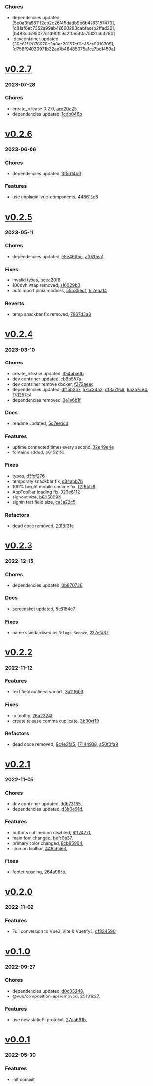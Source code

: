 ### Chores
+ dependencies updated, [5e0a3fa6811f2eb2c26145dadb9b6b4783157479], [c81af6eb7352a99ab46660283cabfaceb2ffad20], [b483c0c95077d1d90fb9c2f0e5f0a75831ab3280]
+ .devcontainer updated, [39c61f12078978c3a8ec28157cf0c45ca0918705], [d758f94030971b32ae7b48485075a1ce7bdf459a]

# <a href='https://github.com/mrjackwills/belugasnooze_vue/releases/tag/v0.2.7'>v0.2.7</a>
### 2023-07-28

### Chores
+ create_release 0.2.0, [acd20e25](https://github.com/mrjackwills/belugasnooze_vue/commit/acd20e258c6073d1a0f261674afba42857e3f1e3)
+ dependencies updated, [1cdb046b](https://github.com/mrjackwills/belugasnooze_vue/commit/1cdb046bc828f8f17d5206e95af3270c22302695)

# <a href='https://github.com/mrjackwills/belugasnooze_vue/releases/tag/v0.2.6'>v0.2.6</a>
### 2023-06-06

### Chores
+ dependencies updated, [3f5d14b0](https://github.com/mrjackwills/belugasnooze_vue/commit/3f5d14b00e5fcb9b85bd0a5dfbb12a5f23752c2c)

### Features
+ use unplugin-vue-components, [446613e6](https://github.com/mrjackwills/belugasnooze_vue/commit/446613e6e67343b650546f69465dca8b703a9238)

# <a href='https://github.com/mrjackwills/belugasnooze_vue/releases/tag/v0.2.5'>v0.2.5</a>
### 2023-05-11

### Chores
+ dependencies updated, [e5e4695c](https://github.com/mrjackwills/belugasnooze_vue/commit/e5e4695c1e9199957e10e010fbf7d762dc59c581), [af020ea1](https://github.com/mrjackwills/belugasnooze_vue/commit/af020ea1a430a3a1274224a18cace392b5112f0e)

### Fixes
+ invalid types, [bcec20f8](https://github.com/mrjackwills/belugasnooze_vue/commit/bcec20f8f1413d9cc076f9a4cf2488d588319651)
+ 100dvh wrap removed, [a16029b3](https://github.com/mrjackwills/belugasnooze_vue/commit/a16029b38cefe646386575522ede97b13646f7a8)
+ autoimport pinia modules, [55b35ecf](https://github.com/mrjackwills/belugasnooze_vue/commit/55b35ecfb838220558c497272f2dde99425729b5), [1d2eaa14](https://github.com/mrjackwills/belugasnooze_vue/commit/1d2eaa14d97a116f6c019b5bf617bdbce83e855a)

### Reverts
+ temp snackbar fix removed, [7867d3a3](https://github.com/mrjackwills/belugasnooze_vue/commit/7867d3a337bdc4ce5d58c61ac5564ef5f1d5f87a)

# <a href='https://github.com/mrjackwills/belugasnooze_vue/releases/tag/v0.2.4'>v0.2.4</a>
### 2023-03-10


### Chores
+ create_release updated, [354aba0b](https://github.com/mrjackwills/belugasnooze_vue/commit/354aba0b8c22bf22e1984dd248df029ae579bd0d)
+ dev container updated, [cb9b557a](https://github.com/mrjackwills/belugasnooze_vue/commit/cb9b557a324d2be856732910d62c389f04b2be24)
+ dev container remove docker, [f272aeec](https://github.com/mrjackwills/belugasnooze_vue/commit/f272aeece969614f9b53f384fd11e3870fe00623)
+ dependencies updated, [df15b2b7](https://github.com/mrjackwills/belugasnooze_vue/commit/df15b2b7244805a1bb8a020d5764a43c69c23fcc), [57cc34a3](https://github.com/mrjackwills/belugasnooze_vue/commit/57cc34a3c6f1c95ffbd43384349d0e3390a52641), [df3a79c6](https://github.com/mrjackwills/belugasnooze_vue/commit/df3a79c65c138169b34a059a9c1cd1f7d3d2da96), [6a3a7ce4](https://github.com/mrjackwills/belugasnooze_vue/commit/6a3a7ce4a2aa8fbda6bfb814b6eda24c3930271e), [f7d257c4](https://github.com/mrjackwills/belugasnooze_vue/commit/f7d257c44a638440f41d4dccc9a181b78ccf1406)
+ dependencies removed, [0e1e6b1f](https://github.com/mrjackwills/belugasnooze_vue/commit/0e1e6b1fa1e274b77988bcdf0e4ec62553836238)

### Docs
+ readme updated, [5c7ee4cd](https://github.com/mrjackwills/belugasnooze_vue/commit/5c7ee4cdaba8a602f8fa1f781102626e1c075b17)

### Features
+ uptime connected times every second, [32e49e4e](https://github.com/mrjackwills/belugasnooze_vue/commit/32e49e4e6e9127e1ed51ceae54a2838effb787e2)
+ fontaine added, [b6152153](https://github.com/mrjackwills/belugasnooze_vue/commit/b6152153e4fb37a2679b81452bcfb02e8da9d4bd)

### Fixes
+ typos, [d5fcf276](https://github.com/mrjackwills/belugasnooze_vue/commit/d5fcf2762fe7cc24e45676b6878aaeac2053f349)
+ temporary snackbar fix, [c34abb7b](https://github.com/mrjackwills/belugasnooze_vue/commit/c34abb7b9480158e5e83e1bfa2eb808b695eb3c5)
+ 100% height mobile chrome fix, [f2f65fe8](https://github.com/mrjackwills/belugasnooze_vue/commit/f2f65fe8e3ec51dbf56bc5e2210ffe27c60c773a)
+ AppToolbar loading fix, [023e6112](https://github.com/mrjackwills/belugasnooze_vue/commit/023e6112fdd6716e15c547ae1d827c57f348dad7)
+ signout size, [b6050094](https://github.com/mrjackwills/belugasnooze_vue/commit/b605009479dbfb491cd9083d4812d0415b463a8f)
+ signin text field size, [ca8a22c5](https://github.com/mrjackwills/belugasnooze_vue/commit/ca8a22c540afe2d2e67e58eeaec36f6e4faf0dc8)

### Refactors
+ dead code removed, [2016f31c](https://github.com/mrjackwills/belugasnooze_vue/commit/2016f31cd24df8368a91f39d80978e0f1bfe8978)

# <a href='https://github.com/mrjackwills/belugasnooze_vue/releases/tag/v0.2.3'>v0.2.3</a>
### 2022-12-15

### Chores
+ dependencies updated, [0b870736](https://github.com/mrjackwills/belugasnooze_vue/commit/0b8707368d706835b714cf8dd2ed79a2e7d50ec7)

### Docs
+ screenshot updated, [5e8154e7](https://github.com/mrjackwills/belugasnooze_vue/commit/5e8154e74f0256d05eb0e6adf427aa7ac38db92e)

### Fixes
+ name standardised as `Beluga Snooze`, [227efa37](https://github.com/mrjackwills/belugasnooze_vue/commit/227efa3738b0f657be81aad9208770adbc8b69c0)

# <a href='https://github.com/mrjackwills/belugasnooze_vue/releases/tag/v0.2.2'>v0.2.2</a>
### 2022-11-12

### Features
+ text field outlined variant, [3a11f6b3](https://github.com/mrjackwills/belugasnooze_vue/commit/3a11f6b36b2bbec3e44458470203c9e3353acf66)

### Fixes
+ ip tooltip, [26a2324f](https://github.com/mrjackwills/belugasnooze_vue/commit/26a2324fca1b762ab5bc6bef3f64d1b25e185aed)
+ create release comma duplicate, [3b30ef19](https://github.com/mrjackwills/belugasnooze_vue/commit/3b30ef199a06a7cfa1c1b19bf895eaf141fd0eca)

### Refactors
+ dead code removed, [9c4e2fa5](https://github.com/mrjackwills/belugasnooze_vue/commit/9c4e2fa557815c55c90064619d12cea4d198a116), [17144938](https://github.com/mrjackwills/belugasnooze_vue/commit/171449387adf5419ac1a69b215c8eb2bdf79bd5b), [a50f3fa9](https://github.com/mrjackwills/belugasnooze_vue/commit/a50f3fa9b39ab77b71aa34d309b6abbd5be0f990)


# <a href='https://github.com/mrjackwills/belugasnooze_vue/releases/tag/v0.2.1'>v0.2.1</a>
### 2022-11-05

### Chores
+ dev container updated, [ddb73165](https://github.com/mrjackwills/belugasnooze_vue/commit/ddb731653c4bc0097c4b32f5d6cc5e15e908330b),
+ dependencies updated, [d3b0e91d](https://github.com/mrjackwills/belugasnooze_vue/commit/d3b0e91d8cd09badff16a6a50b336ee720b5799f),

### Features
+ buttons outlined on disabled, [6ff2477f](https://github.com/mrjackwills/belugasnooze_vue/commit/6ff2477fddb1eea9ba10583eb166a9b0ea4aad40),
+ main font changed, [befc0a37](https://github.com/mrjackwills/belugasnooze_vue/commit/befc0a37da17d350b03d469e350263051147e1c4),
+ primary color changed, [8cb95904](https://github.com/mrjackwills/belugasnooze_vue/commit/8cb959049114be6bad19cf9d1b517a6fb2c4057f),
+ icon on toolbar, [448c6de3](https://github.com/mrjackwills/belugasnooze_vue/commit/448c6de386bc92dbe659e1185e89d41761721650),

### Fixes
+ footer spacing, [264a995b](https://github.com/mrjackwills/belugasnooze_vue/commit/264a995bd310fc2da28894b94c4d1df96b48b731),

# <a href='https://github.com/mrjackwills/belugasnooze_vue/releases/tag/v0.2.0'>v0.2.0</a>
### 2022-11-02

### Features
+ Full conversion to Vue3, Vite & Vuetify3, [df334590](https://github.com/mrjackwills/belugasnooze_vue/commit/df334590a97cb278f1ef3909e86dbd35a2fe266d),

# <a href='https://github.com/mrjackwills/belugasnooze_vue/releases/tag/v0.1.0'>v0.1.0</a>
### 2022-09-27

### Chores
+ dependencies updated, [d0c33248](https://github.com/mrjackwills/belugasnooze_vue/commit/d0c332489cfee29f1998152b20d694d05bf4b1a2),
+ @vue/composition-api removed, [29191227](https://github.com/mrjackwills/belugasnooze_vue/commit/29191227eb50a3fddf611abeaff2989bd043e9b3),

### Features
+ use new staticPi protocol, [27da691b](https://github.com/mrjackwills/belugasnooze_vue/commit/27da691ba416ed14c946889535475f7a0a7aede0),

# <a href='https://github.com/mrjackwills/belugasnooze_vue/releases/tag/v0.0.1'>v0.0.1</a>
### 2022-05-30

### Features
+ init commit

